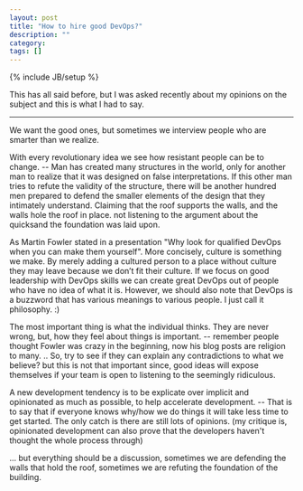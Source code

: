 ```yaml
---
layout: post
title: "How to hire good DevOps?"
description: ""
category: 
tags: []
---
```

{% include JB/setup %}


This has all said before, but I was asked recently about my opinions on the subject and this is what I had to say.

<HR>

We want the good ones, but sometimes we interview people who are smarter than we realize.

With every revolutionary idea we see how resistant people can be to change. -- Man has created many structures in the world, only for another man to realize that it was designed on false interpretations. If this other man tries to refute the validity of the structure, there will be another hundred men prepared to defend the smaller elements of the design that they intimately understand. Claiming that the roof supports the walls, and the walls hole the roof in place. not listening to the argument about the quicksand the foundation was laid upon.

As Martin Fowler stated in a presentation "Why look for qualified DevOps when you can make them yourself". More concisely, culture is something we make. By merely adding a cultured person to a place without culture they may leave because we don’t fit their culture. If we focus on good leadership with DevOps skills we can create great DevOps out of people who have no idea of what it is. However, we should also note that DevOps is a buzzword that has various meanings to various people. I just call it philosophy. :)

The most important thing is what the individual thinks. They are never wrong, but, how they feel about things is important. -- remember people thought Fowler was crazy in the beginning, now his blog posts are religion to many.   .. So, try to see if they can explain any contradictions to what we believe? but this is not that important since, good ideas will expose themselves if your team is open to listening to the seemingly ridiculous.

A new development tendency is to be explicate over implicit and opinionated as much as possible, to help accelerate development. -- That is to say that if everyone knows why/how we do things it will take less time to get started. The only catch is there are still lots of opinions. (my critique is, opinionated development can also prove that the developers haven't thought the whole process through)

... but everything should be a discussion, sometimes we are defending the walls that hold the roof, sometimes we are refuting the foundation of the building.


